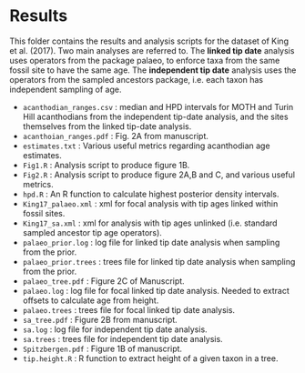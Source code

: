 # Results
This folder contains the results and analysis scripts for the dataset of King et al. (2017).
Two main analyses are referred to. The **linked tip date** analysis uses operators from the package palaeo, to enforce taxa from the same fossil site to have the same age. The **independent tip date** analysis uses the operators from the sampled ancestors package, i.e. each taxon has independent sampling of age.

* `acanthodian_ranges.csv` : median and HPD intervals for MOTH and Turin Hill acanthodians from the independent tip-date analysis, and the sites themselves from the linked tip-date analysis.
* `acanthoian_ranges.pdf` : Fig. 2A from manuscript.
* `estimates.txt` : Various useful metrics regarding acanthodian age estimates.
* `Fig1.R` : Analysis script to produce figure 1B.
* `Fig2.R` : Analysis script to produce figure 2A,B and C, and various useful metrics.
* `hpd.R` : An R function to calculate highest posterior density intervals.
* `King17_palaeo.xml` : xml for focal analysis with tip ages linked within fossil sites.
* `King17_sa.xml` : xml for analysis with tip ages unlinked (i.e. standard sampled ancestor tip age operators).
* `palaeo_prior.log` : log file for linked tip date analysis when sampling from the prior.
* `palaeo_prior.trees` : trees file for linked tip date analysis when sampling from the prior.
* `palaeo_tree.pdf` : Figure 2C of Manuscript.
* `palaeo.log` : log file for focal linked tip date analysis. Needed to extract offsets to calculate age from height.
* `palaeo.trees` : trees file for focal linked tip date analysis.
* `sa_tree.pdf` : Figure 2B from manuscript.
* `sa.log` : log file for independent tip date analysis.
* `sa.trees` : trees file for independent tip date analysis.
* `Spitzbergen.pdf` : Figure 1B of manuscript.
* `tip.height.R` : R function to extract height of a given taxon in a tree.
